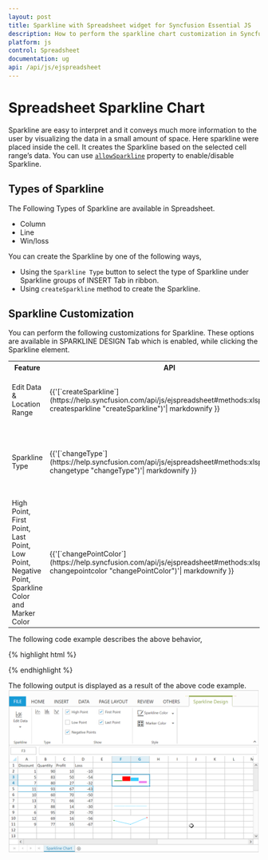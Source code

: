 ```yaml
---
layout: post
title: Sparkline with Spreadsheet widget for Syncfusion Essential JS
description: How to perform the sparkline chart customization in Syncfusion Essential Javascript Spreadsheet widget.
platform: js
control: Spreadsheet
documentation: ug
api: /api/js/ejspreadsheet
---
```


# Spreadsheet Sparkline Chart

Sparkline are easy to interpret and it conveys much more information to the user by visualizing the data in a small amount of space. Here sparkline were placed inside the cell. It creates the Sparkline based on the selected cell range’s data. You can use [`allowSparkline`](https://help.syncfusion.com/api/js/ejspreadsheet#members:allowsparkline "allowSparkline") property to enable/disable Sparkline.


## Types of Sparkline 

The Following Types of Sparkline are available in Spreadsheet.

*	Column
*	Line
*	Win/loss 

You can create the Sparkline by one of the following ways,

*	Using the `Sparkline Type` button to select the type of Sparkline under Sparkline groups of INSERT Tab in ribbon.
*	Using `createSparkline` method to create the Sparkline.


## Sparkline Customization

You can perform the following customizations for Sparkline. These options are available in SPARKLINE DESIGN Tab which is enabled, while clicking the Sparkline element.


<table>
    <colgroup><col width="180px" /></colgroup>
    <tr><th>Feature</th><th>API</th><th>Description</th></tr>
    <tr><td>Edit Data & Location Range</td><td>{{'[`createSparkline`](https://help.syncfusion.com/api/js/ejspreadsheet#methods:xlsparkline-createsparkline  "createSparkline")'| markdownify }}</td><td>You can modify the data range, location range of Sparkline </td></tr>
    <tr><td>Sparkline Type</td><td>{{'[`changeType`](https://help.syncfusion.com/api/js/ejspreadsheet#methods:xlsparkline-changetype  "changeType")'| markdownify }}</td><td>You can change the type of sparkline by using sparkline type button.</td></tr>
    <tr><td>High Point, First Point, Last Point, Low Point, Negative Point, Sparkline Color and Marker Color</td><td>{{'[`changePointColor`](https://help.syncfusion.com/api/js/ejspreadsheet#methods:xlsparkline-changepointcolor  "changePointColor")'| markdownify }}</td><td>You can high light the high point, low point, first point, last point, negative point and Marker Color of sparkline .</td></tr>
</table>

The following code example describes the above behavior,

{% highlight html %}

<div id="Spreadsheet"></div>

<script>

$(function () {
        $("#Spreadsheet").ejSpreadsheet({
            // the datasource "window.sparklineList" is referred from 'http://js.syncfusion.com/demos/web/scripts/xljsondata.js'
            allowSparkline: true,
            sheets: [
                { rangeSettings: [{ dataSource: window.sparklineList, startCell: "A1" }], sheetName: "Sparkline Chart"},
            ],
            loadComplete: "loadComplete"
        });
    });

   function loadComplete() {
        var  xlSparkline = this.XLSparkline;
        if(!this.isImport) {
           this.mergeCells("F3:G4", true);
           xlSparkline.createSparkline("A5:D5", "F3", "Column", {highPointColor: "red", negativePointColor: "black", startPointColor: "green"} );
           this.mergeCells("F8:G8", true);
           xlSparkline.createSparkline("B2:B4", "F8", "Winloss");
           this.mergeCells("F10:G11", true);
           xlSparkline.createSparkline("C3:C5", "F10",  "Line", {markerSettings:{visible:true},highPointColor: "red", negativePointColor: "black", startPointColor: "green"} );
                    
        }
    }

</script>

{% endhighlight %}

The following output is displayed as a result of the above code example.
![](Sparkline_images/Sparkline.png)

